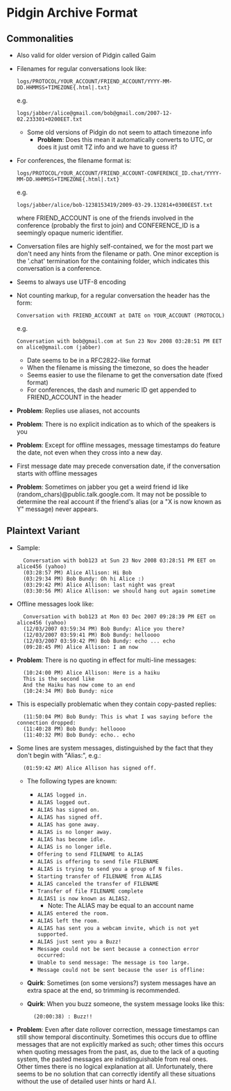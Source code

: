 Pidgin Archive Format
=====================

Commonalities
-------------

- Also valid for older version of Pidgin called Gaim
- Filenames for regular conversations look like:

  `logs/PROTOCOL/YOUR_ACCOUNT/FRIEND_ACCOUNT/YYYY-MM-DD.HHMMSS+TIMEZONE{.html|.txt}`
  
  e.g.
  
  `logs/jabber/alice@gmail.com/bob@gmail.com/2007-12-02.233301+0200EET.txt`

  - Some old versions of Pidgin do not seem to attach timezone info
    - **Problem**: Does this mean it automatically converts to UTC, or does it just omit TZ
      info and we have to guess it?

- For conferences, the filename format is:

  `logs/PROTOCOL/YOUR_ACCOUNT/FRIEND_ACCOUNT-CONFERENCE_ID.chat/YYYY-MM-DD.HHMMSS+TIMEZONE{.html|.txt}`

  e.g.

  `logs/jabber/alice/bob-1238153419/2009-03-29.132814+0300EEST.txt`

  where FRIEND_ACCOUNT is one of the friends involved in the conference (probably the first to join)
  and CONFERENCE_ID is a seemingly opaque numeric identifier.

- Conversation files are highly self-contained, we for the most part we don't need any hints from the filename or
  path. One minor exception is the '.chat' termination for the containing folder, which indicates this conversation is
  a conference.
- Seems to always use UTF-8 encoding
- Not counting markup, for a regular conversation the header has the form:

  `Conversation with FRIEND_ACCOUNT at DATE on YOUR_ACCOUNT (PROTOCOL)`

  e.g.

  `Conversation with bob@gmail.com at Sun 23 Nov 2008 03:28:51 PM EET on alice@gmail.com (jabber)`

  - Date seems to be in a RFC2822-like format
  - When the filename is missing the timezone, so does the header
  - Seems easier to use the filename to get the conversation date (fixed format)
  - For conferences, the dash and numeric ID get appended to FRIEND_ACCOUNT in the header

- **Problem**: Replies use aliases, not accounts
- **Problem**: There is no explicit indication as to which of the speakers is you
- **Problem**: Except for offline messages, message timestamps do feature the date, not even
  when they cross into a new day.
- First message date may precede conversation date, if the conversation starts with offline
  messages
- **Problem**: Sometimes on jabber you get a weird friend id like (random_chars)@public.talk.google.com.
  It may not be possible to determine the real account if the friend's alias (or a "X is now known as Y"
  message) never appears.

Plaintext Variant
-----------------

- Sample:

        Conversation with bob123 at Sun 23 Nov 2008 03:28:51 PM EET on alice456 (yahoo)
        (03:28:57 PM) Alice Allison: Hi Bob
        (03:29:34 PM) Bob Bundy: Oh hi Alice :)
        (03:29:42 PM) Alice Allison: last night was great
        (03:30:56 PM) Alice Allison: we should hang out again sometime

- Offline messages look like:

        Conversation with bob123 at Mon 03 Dec 2007 09:28:39 PM EET on alice456 (yahoo)
        (12/03/2007 03:59:34 PM) Bob Bundy: Alice you there?
        (12/03/2007 03:59:41 PM) Bob Bundy: helloooo
        (12/03/2007 03:59:42 PM) Bob Bundy: echo ... echo
        (09:28:45 PM) Alice Allison: I am now

- **Problem**: There is no quoting in effect for multi-line messages:

        (10:24:00 PM) Alice Allison: Here is a haiku
        This is the second like
        And the Haiku has now come to an end
        (10:24:34 PM) Bob Bundy: nice

- This is especially problematic when they contain copy-pasted replies:

        (11:50:04 PM) Bob Bundy: This is what I was saying before the connection dropped:
        (11:40:28 PM) Bob Bundy: helloooo
        (11:40:32 PM) Bob Bundy: echo.. echo

- Some lines are system messages, distinguished by the fact that they don't begin with
  "Alias:", e.g.:

        (01:59:42 AM) Alice Allison has signed off.

  - The following types are known:
    - `ALIAS logged in.`
    - `ALIAS logged out.`
    - `ALIAS has signed on.`
    - `ALIAS has signed off.`
    - `ALIAS has gone away.`
    - `ALIAS is no longer away.`
    - `ALIAS has become idle.`
    - `ALIAS is no longer idle.`
    - `Offering to send FILENAME to ALIAS`
    - `ALIAS is offering to send file FILENAME`
    - `ALIAS is trying to send you a group of N files.`
    - `Starting transfer of FILENAME from ALIAS`
    - `ALIAS canceled the transfer of FILENAME`
    - `Transfer of file FILENAME complete`
    - `ALIAS1 is now known as ALIAS2.`
      - Note: The ALIAS may be equal to an account name
    - `ALIAS entered the room.`
    - `ALIAS left the room.`
    - `ALIAS has sent you a webcam invite, which is not yet supported.`
    - `ALIAS just sent you a Buzz!`
    - `Message could not be sent because a connection error occurred:`
    - `Unable to send message: The message is too large.`
    - `Message could not be sent because the user is offline:`

  - **Quirk**: Sometimes (on some versions?) system messages have an extra
    space at the end, so trimming is recommended.
  - **Quirk**: When you buzz someone, the system message looks like this:

          (20:00:38) : Buzz!!

- **Problem**: Even after date rollover correction, message timestamps can
  still show temporal discontinuity. Sometimes this occurs due to offline
  messages that are not explicitly marked as such; other times this occurs
  when quoting messages from the past, as, due to the lack of a quoting
  system, the pasted messages are indistinguishable from real ones. Other
  times there is no logical explanation at all. Unfortunately, there seems
  to be no solution that can correctly identify all these situations without
  the use of detailed user hints or hard A.I.
